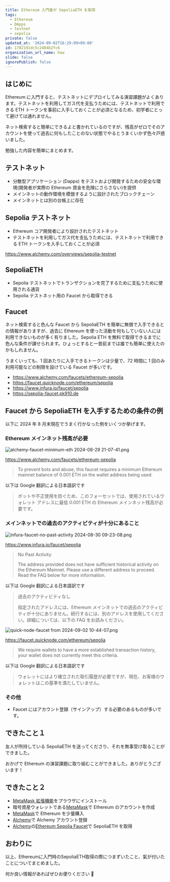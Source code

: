```yaml
---
title: Ethereum 入門者が SepoliaETH を取得
tags:
  - Ethereum
  - DApps
  - testnet
  - sepolia
private: false
updated_at: '2024-09-02T16:29:09+09:00'
id: 1782191dc5c2404b2fc6
organization_url_name: haw
slide: false
ignorePublish: false
---
```


## はじめに

Ethereum に入門すると、テストネットにデプロイしてみる演習課題がよくあります。テストネットを利用してガス代を支払うためには、テストネットで利用できる ETH トークンを事前に入手しておくことが必須となるため、初学者にとって避けては通れません。

ネット検索すると簡単にできるよと書かれているのですが、残高がゼロでそのアカウントを使って過去に何もしたことのない状態でやるとうまくいかず色々戸惑いました。



勉強した内容を簡単にまとめます。

## テストネット

- 分散型アプリケーション (Dapps) をテストおよび開発するための安全な環境(開発者が実際の Ethereum 資金を危険にさらさない)を提供
- メインネットの動作環境を模倣するように設計されたブロックチェーン
- メインネットとは別の台帳上に存在

## Sepolia テストネット

- Ethereum コア開発者により設計されたテストネット
- テストネットを利用してガス代を支払うためには、テストネットで利用できる ETH トークンを入手しておくことが必須

https://www.alchemy.com/overviews/sepolia-testnet

## SepoliaETH

- Sepolia テストネットでトランザクションを完了するために支払うために使用される通貨
- Sepolia テストネット用の Faucet から取得できる

## Faucet

ネット検索すると色んな Faucet から SepoliaETH を簡単に無償で入手できるとの情報がありますが、過去に Ethereum を使った活動を何もしていない人には利用できないものが多く有りました。Sepolia ETH を無料で取得できるまでに色んな条件が課せられます。ひょっとすると一昔前までは誰でも簡単に使えたのかもしれません。

うまくいっても、1 回あたりに入手できるトークンは少量で、72 時間に 1 回のみ利用可能などの制限を設けている Faucet が多いです。

- https://www.alchemy.com/faucets/ethereum-sepolia
- https://faucet.quicknode.com/ethereum/sepolia
- https://www.infura.io/faucet/sepolia
- https://sepolia-faucet.pk910.de

## Faucet から SepoliaETH を入手するための条件の例

以下に 2024 年 8 月末現在でうまく行かなった例をいくつか挙げます。

### Ethereum メインネット残高が必要

![alchemy-faucet-minimum-eth 2024-08-29 21-07-41.png](https://qiita-image-store.s3.ap-northeast-1.amazonaws.com/0/82804/1fc978d8-a6c8-353c-7c91-06f67ee6a7eb.png)

https://www.alchemy.com/faucets/ethereum-sepolia

> To prevent bots and abuse, this faucet requires a minimum Ethereum mainnet balance of 0.001 ETH on the wallet address being used.

以下は Google 翻訳による日本語訳です

> ボットや不正使用を防ぐため、このフォーセットでは、使用されているウォレット アドレスに最低 0.001 ETH の Ethereum メインネット残高が必要です。

### メインネットでの過去のアクティビティが十分にあること

![infura-faucet-no-past-activity 2024-08-30 09-23-08.png](https://qiita-image-store.s3.ap-northeast-1.amazonaws.com/0/82804/684e99dc-ddc2-79d0-576f-20ccfc27794b.png)

https://www.infura.io/faucet/sepolia

> No Past Activity
>
> The address provided does not have sufficient historical activity on the Ethereum Mainnet. Please use a different address to proceed. Read the FAQ below for more information.

以下は Google 翻訳による日本語訳です

> 過去のアクティビティなし
>
> 指定されたアドレスには、Ethereum メインネットでの過去のアクティビティが十分にありません。続行するには、別のアドレスを使用してください。詳細については、以下の FAQ をお読みください。

![quick-node-faucet from 2024-09-02 10-44-07.png](https://qiita-image-store.s3.ap-northeast-1.amazonaws.com/0/82804/7fefca55-4fa3-2d1d-d972-a583e460be7c.png)

https://faucet.quicknode.com/ethereum/sepolia

> We require wallets to have a more established transaction history, your wallet does not currently meet this criteria.

以下は Google 翻訳による日本語訳です

> ウォレットにはより確立された取引履歴が必要ですが、現在、お客様のウォレットはこの基準を満たしていません。

### その他

- Faucet にはアカウント登録（サインアップ）する必要のあるものが多いです。

## できたこと１

友人が所持している SepoliaETH を送ってくださり、それを無事受け取ることができました。

おかげで Ethereum の演習課題に取り組むことができました。ありがとうございます！

## できたこと２

- [MetaMask 拡張機能](https://metamask.io/download/)をプラウザにインストール
- 暗号資産ウォレットである[MetaMask]で Ethereum のアカウントを作成
- [MetaMask]で Ethereum を少量購入
- [Alchemy]で Alchemy アカウント登録
- [Alchemy]の[Ethereum Sepolia Faucet]で SepoliaETH を取得

[MetaMask]: https://metamask.io/
[Alchemy]: https://www.alchemy.com/faucets/ethereum-sepolia
[Ethereum Sepolia Faucet]: https://www.sepoliafaucet.com/

## おわりに

以上、Ethereumに入門時のSepoliaETH取得の際につまずいたこと、氣が付いたことについてまとめました。

何か良い情報があればぜひお便りください :bow:
